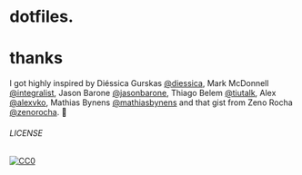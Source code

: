 # dotfiles.

# thanks
I got highly inspired by Diéssica Gurskas [@diessica](https://github.com/diessica/dotfiles), Mark McDonnell [@integralist](https://github.com/integralist), Jason Barone [@jasonbarone](https://github.com/jasonbarone), Thiago Belem [@tiutalk](https://github.com/tiutalk), Alex [@alexvko](https://github.com/alexvko), Mathias Bynens [@mathiasbynens](https://github.com/mathiasbynens/dotfiles) and that gist from Zeno Rocha [@zenorocha](https://gist.github.com/zenorocha/7159780). :raised_hands:

###### LICENSE
[![CC0](http://mirrors.creativecommons.org/presskit/buttons/88x31/svg/cc-zero.svg)](http://creativecommons.org/publicdomain/zero/1.0/)